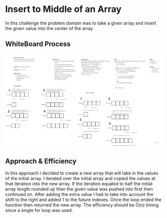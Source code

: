 # Insert to Middle of an Array

In this challenge the problem domain was to take a given array and insert the given value into the center of the array

## WhiteBoard Process

![Code Challenge 01](../datastructures/lib/src/main/java/codechallenges/imgs/CodeChallenge02.jpg)

## Approach & Efficiency

In this approach I decided to create a new array that will take in the values of the initial array. I iterated over the initial array and copied the values at that iteration into the new array. If the iteration equaled to half the initial array length rounded up then the given value was pushed into first then continued on. After adding the extra value I had to take into account the shift to the right and added 1 to the future indexes. Once the loop ended the function then returned the new array. The efficiency should be O(n) timing since a single for loop was used.

